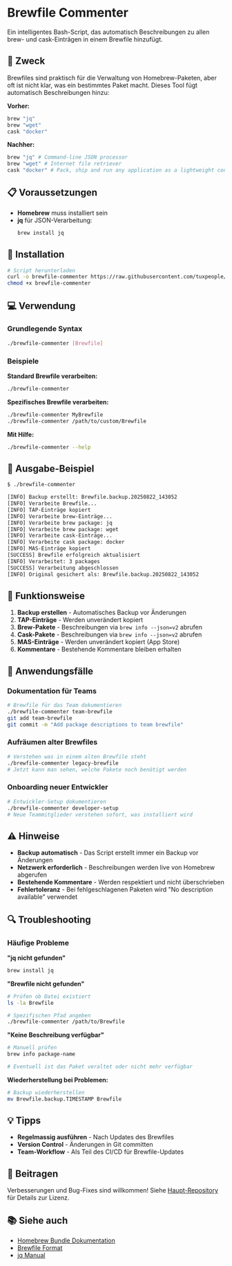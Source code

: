 # Brewfile Commenter

Ein intelligentes Bash-Script, das automatisch Beschreibungen zu allen brew- und cask-Einträgen in einem Brewfile hinzufügt.

## 🎯 Zweck

Brewfiles sind praktisch für die Verwaltung von Homebrew-Paketen, aber oft ist nicht klar, was ein bestimmtes Paket macht. Dieses Tool fügt automatisch Beschreibungen hinzu:

**Vorher:**
```ruby
brew "jq"
brew "wget"
cask "docker"
```

**Nachher:**
```ruby
brew "jq" # Command-line JSON processor
brew "wget" # Internet file retriever
cask "docker" # Pack, ship and run any application as a lightweight container
```

## 📋 Voraussetzungen

- **Homebrew** muss installiert sein
- **jq** für JSON-Verarbeitung:
  ```bash
  brew install jq
  ```

## 🚀 Installation

```bash
# Script herunterladen
curl -o brewfile-commenter https://raw.githubusercontent.com/tuxpeople/toolbox/main/brewfile-commenter/brewfile-commenter
chmod +x brewfile-commenter
```

## 💻 Verwendung

### Grundlegende Syntax
```bash
./brewfile-commenter [Brewfile]
```

### Beispiele

**Standard Brewfile verarbeiten:**
```bash
./brewfile-commenter
```

**Spezifisches Brewfile verarbeiten:**
```bash
./brewfile-commenter MyBrewfile
./brewfile-commenter /path/to/custom/Brewfile
```

**Mit Hilfe:**
```bash
./brewfile-commenter --help
```

## 📄 Ausgabe-Beispiel

```bash
$ ./brewfile-commenter

[INFO] Backup erstellt: Brewfile.backup.20250822_143052
[INFO] Verarbeite Brewfile...
[INFO] TAP-Einträge kopiert
[INFO] Verarbeite brew-Einträge...
[INFO] Verarbeite brew package: jq
[INFO] Verarbeite brew package: wget
[INFO] Verarbeite cask-Einträge...
[INFO] Verarbeite cask package: docker
[INFO] MAS-Einträge kopiert
[SUCCESS] Brewfile erfolgreich aktualisiert
[INFO] Verarbeitet: 3 packages
[SUCCESS] Verarbeitung abgeschlossen
[INFO] Original gesichert als: Brewfile.backup.20250822_143052
```

## 🔧 Funktionsweise

1. **Backup erstellen** - Automatisches Backup vor Änderungen
2. **TAP-Einträge** - Werden unverändert kopiert
3. **Brew-Pakete** - Beschreibungen via `brew info --json=v2` abrufen
4. **Cask-Pakete** - Beschreibungen via `brew info --json=v2` abrufen  
5. **MAS-Einträge** - Werden unverändert kopiert (App Store)
6. **Kommentare** - Bestehende Kommentare bleiben erhalten

## 🏢 Anwendungsfälle

### Dokumentation für Teams
```bash
# Brewfile für das Team dokumentieren
./brewfile-commenter team-brewfile
git add team-brewfile
git commit -m "Add package descriptions to team brewfile"
```

### Aufräumen alter Brewfiles
```bash
# Verstehen was in einem alten Brewfile steht
./brewfile-commenter legacy-brewfile
# Jetzt kann man sehen, welche Pakete noch benötigt werden
```

### Onboarding neuer Entwickler
```bash
# Entwickler-Setup dokumentieren
./brewfile-commenter developer-setup
# Neue Teammitglieder verstehen sofort, was installiert wird
```

## ⚠️ Hinweise

- **Backup automatisch** - Das Script erstellt immer ein Backup vor Änderungen
- **Netzwerk erforderlich** - Beschreibungen werden live von Homebrew abgerufen
- **Bestehende Kommentare** - Werden respektiert und nicht überschrieben
- **Fehlertoleranz** - Bei fehlgeschlagenen Paketen wird "No description available" verwendet

## 🔍 Troubleshooting

### Häufige Probleme

**"jq nicht gefunden"**
```bash
brew install jq
```

**"Brewfile nicht gefunden"**
```bash
# Prüfen ob Datei existiert
ls -la Brewfile

# Spezifischen Pfad angeben
./brewfile-commenter /path/to/Brewfile
```

**"Keine Beschreibung verfügbar"**
```bash
# Manuell prüfen
brew info package-name

# Eventuell ist das Paket veraltet oder nicht mehr verfügbar
```

**Wiederherstellung bei Problemen:**
```bash
# Backup wiederherstellen
mv Brewfile.backup.TIMESTAMP Brewfile
```

## 💡 Tipps

- **Regelmassig ausführen** - Nach Updates des Brewfiles
- **Version Control** - Änderungen in Git committen
- **Team-Workflow** - Als Teil des CI/CD für Brewfile-Updates

## 🤝 Beitragen

Verbesserungen und Bug-Fixes sind willkommen! Siehe [Haupt-Repository](../) für Details zur Lizenz.

## 📚 Siehe auch

- [Homebrew Bundle Dokumentation](https://github.com/Homebrew/homebrew-bundle)
- [Brewfile Format](https://docs.brew.sh/Manpage#bundle-subcommand)
- [jq Manual](https://stedolan.github.io/jq/manual/)
